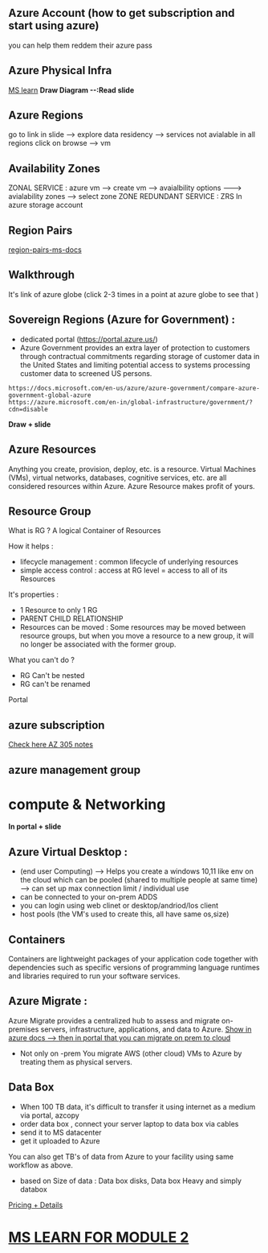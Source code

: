 ## 

## Azure Account (how to get subscription and start using azure)
you can help them reddem their azure pass 

## Azure Physical Infra
[MS learn](https://docs.microsoft.com/en-us/learn/modules/describe-core-architectural-components-of-azure/5-describe-azure-physical-infrastructure)
**Draw Diagram --:Read slide**

## Azure Regions 
go to link in slide --> explore data residency --> services not avialable in all regions
click on browse --> vm 

## Availability Zones
ZONAL SERVICE : azure vm --> create vm --> avaialbility options ---> avialability zones --> select zone 
ZONE REDUNDANT SERVICE : ZRS In azure storage account 

## Region Pairs
[region-pairs-ms-docs](https://docs.microsoft.com/en-us/azure/availability-zones/cross-region-replication-azure)

## Walkthrough
It's link of azure globe 
(click 2-3 times in a point at azure globe to see that )

## Sovereign Regions (Azure for Government) : 
- dedicated portal (https://portal.azure.us/)
- Azure Government provides an extra layer of protection to customers through contractual commitments regarding storage of customer data in the United States and limiting potential access to systems processing customer data to screened US persons.

```
https://docs.microsoft.com/en-us/azure/azure-government/compare-azure-government-global-azure
https://azure.microsoft.com/en-in/global-infrastructure/government/?cdn=disable
```
**Draw + slide**

## Azure Resources
Anything you create, provision, deploy, etc. is a resource. Virtual Machines (VMs), virtual networks, databases, cognitive services, etc. are all considered resources within Azure.
Azure Resource makes profit of yours.

## Resource Group
What is RG ? 
A logical Container of Resources

How it helps : 
- lifecycle management : common lifecycle of underlying resources 
- simple access control : access at RG level = access to all of its Resources

It's properties : 
- 1 Resource to only 1 RG
- PARENT CHILD RELATIONSHIP
- Resources can be moved : Some resources may be moved between resource groups, but when you move a resource to a new group, it will no longer be associated with the former group.

What you can't do ?
- RG Can't be nested 
- RG can't be renamed

Portal

## azure subscription
[Check here AZ 305 notes](https://github.com/Ananyojha/az-305/blob/main/Module-1.md)

## azure management group

# compute & Networking

**In portal + slide**


## Azure Virtual Desktop : 
- (end user Computing) --> Helps you create a windows 10,11 like env on the cloud which can be pooled (shared to multiple people at same time) --> can set up max connection limit
 / individual use
- can be connected to your on-prem ADDS
- you can login using web clinet or desktop/andriod/Ios client
- host pools (the VM's used to create this, all have same os,size)

## Containers 
Containers are lightweight packages of your application code together with dependencies such as specific versions of programming language runtimes and libraries required to run your software services.


## Azure Migrate : 
Azure Migrate provides a centralized hub to assess and migrate on-premises servers, infrastructure, applications, and data to Azure.
[Show in azure docs --> then in portal that you can migrate on prem to cloud](https://docs.microsoft.com/en-us/azure/migrate/migrate-services-overview)
- Not only on -prem You migrate AWS (other cloud) VMs to Azure by treating them as physical servers.

## Data Box 
- When 100 TB data, it's difficult to transfer it using internet as a medium via  portal, azcopy 
- order data box , connect your server laptop to data box via cables
- send it to MS datacenter
- get it uploaded to Azure 

You can also get TB's of data from Azure to your facility using same workflow as above. 

- based on Size of data : Data box disks, Data box Heavy and simply databox

[Pricing + Details](https://azure.microsoft.com/en-us/services/databox/)

# [MS LEARN FOR MODULE 2](https://docs.microsoft.com/en-us/learn/paths/azure-fundamentals-describe-azure-architecture-services/)
